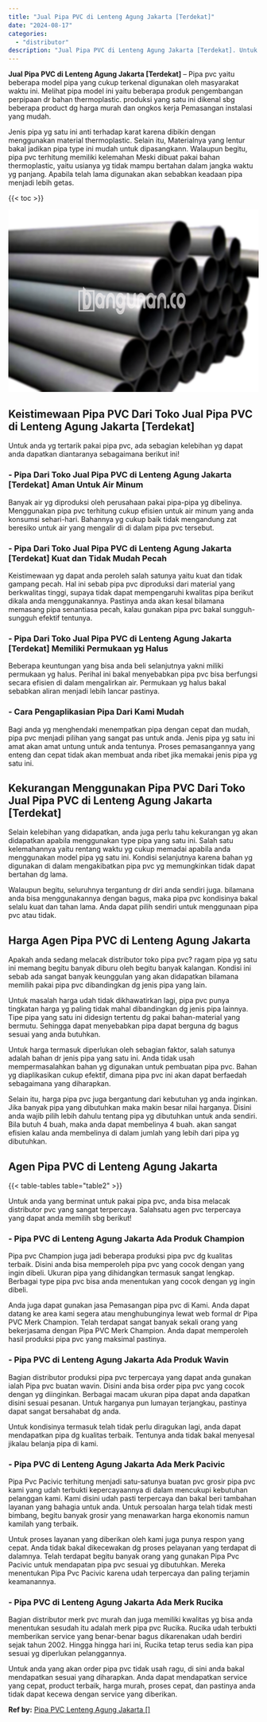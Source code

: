 ```yaml
---
title: "Jual Pipa PVC di Lenteng Agung Jakarta [Terdekat]"
date: "2024-08-17"
categories: 
  - "distributor"
description: "Jual Pipa PVC di Lenteng Agung Jakarta [Terdekat]. Untuk anda yang akan order pipa pvc tidak usah ragu, di sini anda bakal mendapatkan sesuai yang diharapkan..."
---
```


**Jual Pipa PVC di Lenteng Agung Jakarta \[Terdekat\]** – Pipa pvc yaitu beberapa model pipa yang cukup terkenal digunakan oleh masyarakat waktu ini. Melihat pipa model ini yaitu beberapa produk pengembangan perpipaan dr bahan thermoplastic. produksi yang satu ini dikenal sbg beberapa product dg harga murah dan ongkos kerja Pemasangan instalasi yang mudah.

Jenis pipa yg satu ini anti terhadap karat karena dibikin dengan menggunakan material thermoplastic. Selain itu, Materialnya yang lentur bakal jadikan pipa type ini mudah untuk dipasangkann. Walaupun begitu, pipa pvc terhitung memiliki kelemahan Meski dibuat pakai bahan thermoplastic, yaitu usianya yg tidak mampu bertahan dalam jangka waktu yg panjang. Apabila telah lama digunakan akan sebabkan keadaan pipa menjadi lebih getas.

{{< toc >}}

![Jual Pipa PVC di Lenteng Agung Jakarta [Terdekat]](/images/jaul-pipa-pvc-41.png)

## Keistimewaan Pipa PVC Dari Toko Jual Pipa PVC di Lenteng Agung Jakarta \[Terdekat\]

Untuk anda yg tertarik pakai pipa pvc, ada sebagian kelebihan yg dapat anda dapatkan diantaranya sebagaimana berikut ini!

### \- Pipa Dari Toko Jual Pipa PVC di Lenteng Agung Jakarta \[Terdekat\] Aman Untuk Air Minum

Banyak air yg diproduksi oleh perusahaan pakai pipa-pipa yg dibelinya. Menggunakan pipa pvc terhitung cukup efisien untuk air minum yang anda konsumsi sehari-hari. Bahannya yg cukup baik tidak mengandung zat beresiko untuk air yang mengalir di di dalam pipa pvc tersebut.

### \- Pipa Dari Toko Jual Pipa PVC di Lenteng Agung Jakarta \[Terdekat\] Kuat dan Tidak Mudah Pecah

Keistimewaan yg dapat anda peroleh salah satunya yaitu kuat dan tidak gampang pecah. Hal ini sebab pipa pvc diproduksi dari material yang berkwalitas tinggi, supaya tidak dapat mempengaruhi kwalitas pipa berikut dikala anda menggunakannya. Pastinya anda akan kesal bilamana memasang pipa senantiasa pecah, kalau gunakan pipa pvc bakal sungguh-sungguh efektif tentunya.

### \- Pipa Dari Toko Jual Pipa PVC di Lenteng Agung Jakarta \[Terdekat\] Memiliki Permukaan yg Halus

Beberapa keuntungan yang bisa anda beli selanjutnya yakni miliki permukaan yg halus. Perihal ini bakal menyebabkan pipa pvc bisa berfungsi secara efisien di dalam mengalirkan air. Permukaan yg halus bakal sebabkan aliran menjadi lebih lancar pastinya.

### \- Cara Pengaplikasian Pipa Dari Kami Mudah

Bagi anda yg menghendaki menempatkan pipa dengan cepat dan mudah, pipa pvc menjadi pilihan yang sangat pas untuk anda. Jenis pipa yg satu ini amat akan amat untung untuk anda tentunya. Proses pemasangannya yang enteng dan cepat tidak akan membuat anda ribet jika memakai jenis pipa yg satu ini.

## Kekurangan Menggunakan Pipa PVC Dari Toko Jual Pipa PVC di Lenteng Agung Jakarta \[Terdekat\]

Selain kelebihan yang didapatkan, anda juga perlu tahu kekurangan yg akan didapatkan apabila menggunakan type pipa yang satu ini. Salah satu kelemahannya yaitu rentang waktu yg cukup memadai apabila anda menggunakan model pipa yg satu ini. Kondisi selanjutnya karena bahan yg digunakan di dalam mengakibatkan pipa pvc yg memungkinkan tidak dapat bertahan dg lama.

Walaupun begitu, seluruhnya tergantung dr diri anda sendiri juga. bilamana anda bisa menggunakannya dengan bagus, maka pipa pvc kondisinya bakal selalu kuat dan tahan lama. Anda dapat pilih sendiri untuk menggunaan pipa pvc atau tidak.

## Harga Agen Pipa PVC di Lenteng Agung Jakarta

Apakah anda sedang melacak distributor toko pipa pvc? ragam pipa yg satu ini memang begitu banyak diburu oleh begitu banyak kalangan. Kondisi ini sebab ada sangat banyak keunggulan yang akan didapatkan bilamana memilih pakai pipa pvc dibandingkan dg jenis pipa yang lain.

Untuk masalah harga udah tidak dikhawatirkan lagi, pipa pvc punya tingkatan harga yg paling tidak mahal dibandingkan dg jenis pipa lainnya. Tipe pipa yang satu ini didesign tertentu dg pakai bahan-material yang bermutu. Sehingga dapat menyebabkan pipa dapat berguna dg bagus sesuai yang anda butuhkan.

Untuk harga termasuk diperlukan oleh sebagian faktor, salah satunya adalah bahan dr jenis pipa yang satu ini. Anda tidak usah mempermasalahkan bahan yg digunakan untuk pembuatan pipa pvc. Bahan yg diaplikasikan cukup efektif, dimana pipa pvc ini akan dapat berfaedah sebagaimana yang diharapkan.

Selain itu, harga pipa pvc juga bergantung dari kebutuhan yg anda inginkan. Jika banyak pipa yang dibutuhkan maka makin besar nilai harganya. Disini anda wajib pilih lebih dahulu tentang pipa yg dibutuhkan untuk anda sendiri. Bila butuh 4 buah, maka anda dapat membelinya 4 buah. akan sangat efisien kalau anda membelinya di dalam jumlah yang lebih dari pipa yg dibutuhkan.

## Agen Pipa PVC di Lenteng Agung Jakarta

{{< table-tables table="table2" >}}

Untuk anda yang berminat untuk pakai pipa pvc, anda bisa melacak distributor pvc yang sangat terpercaya. Salahsatu agen pvc terpercaya yang dapat anda memilih sbg berikut!

### \- Pipa PVC di Lenteng Agung Jakarta Ada Produk Champion

Pipa pvc Champion juga jadi beberapa produksi pipa pvc dg kualitas terbaik. Disini anda bisa memperoleh pipa pvc yang cocok dengan yang ingin dibeli. Ukuran pipa yang dihidangkan termasuk sangat lengkap. Berbagai type pipa pvc bisa anda menentukan yang cocok dengan yg ingin dibeli.

Anda juga dapat gunakan jasa Pemasangan pipa pvc di Kami. Anda dapat datang ke area kami segera atau menghubunginya lewat web formal dr Pipa PVC Merk Champion. Telah terdapat sangat banyak sekali orang yang bekerjasama dengan Pipa PVC Merk Champion. Anda dapat memperoleh hasil produksi pipa pvc yang maksimal pastinya.

### \- Pipa PVC di Lenteng Agung Jakarta Ada Produk Wavin

Bagian distributor produksi pipa pvc terpercaya yang dapat anda gunakan ialah Pipa pvc buatan wavin. Disini anda bisa order pipa pvc yang cocok dengan yg diinginkan. Berbagai macam ukuran pipa dapat anda dapatkan disini sesuai pesanan. Untuk harganya pun lumayan terjangkau, pastinya dapat sangat bersahabat dg anda.

Untuk kondisinya termasuk telah tidak perlu diragukan lagi, anda dapat mendapatkan pipa dg kualitas terbaik. Tentunya anda tidak bakal menyesal jikalau belanja pipa di kami.

### \- Pipa PVC di Lenteng Agung Jakarta Ada Merk Pacivic

Pipa Pvc Pacivic terhitung menjadi satu-satunya buatan pvc grosir pipa pvc kami yang udah terbukti kepercayaannya di dalam mencukupi kebutuhan pelanggan kami. Kami disini udah pasti terpercaya dan bakal beri tambahan layanan yang bahagia untuk anda. Untuk persoalan harga telah tidak mesti bimbang, begitu banyak grosir yang menawarkan harga ekonomis namun kamilah yang terbaik.

Untuk proses layanan yang diberikan oleh kami juga punya respon yang cepat. Anda tidak bakal dikecewakan dg proses pelayanan yang terdapat di dalamnya. Telah terdapat begitu banyak orang yang gunakan Pipa Pvc Pacivic untuk mendapatan pipa pvc sesuai yg dibutuhkan. Mereka menentukan Pipa Pvc Pacivic karena udah terpercaya dan paling terjamin keamanannya.

### \- Pipa PVC di Lenteng Agung Jakarta Ada Merk Rucika

Bagian distributor merk pvc murah dan juga memiliki kwalitas yg bisa anda menentukan sesudah itu adalah merk pipa pvc Rucika. Rucika udah terbukti memberikan service yang benar-benar bagus dikarenakan udah berdiri sejak tahun 2002. Hingga hingga hari ini, Rucika tetap terus sedia kan pipa sesuai yg diperlukan pelanggannya.

Untuk anda yang akan order pipa pvc tidak usah ragu, di sini anda bakal mendapatkan sesuai yang diharapkan. Anda dapat mendapatkan service yang cepat, product terbaik, harga murah, proses cepat, dan pastinya anda tidak dapat kecewa dengan service yang diberikan.

**Ref by:** [Pipa PVC Lenteng Agung Jakarta []](https://id.wikipedia.org/wiki/Pipa)
